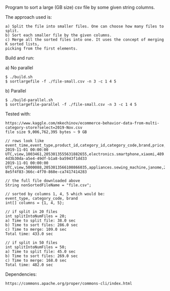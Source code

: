 Program to sort a large (GB size) csv file by some given string columns.

The approach used is:

    a) Split the file into smaller files. One can choose how many files to split.
    b) Sort each smaller file by the given columns.
    c) Merge all the sorted files into one. It uses the concept of merging K sorted lists, 
    picking from the first elements.

Build and run:

a) No parallel

    $ ./build.sh
    $ sortlargefile -f ./file-small.csv -n 3 -c 1 4 5

b) Parallel

    $ ./build-parallel.sh
    $ sortlargefile-parallel -f ./file-small.csv -n 3 -c 1 4 5

Tested with:

    https://www.kaggle.com/mkechinov/ecommerce-behavior-data-from-multi-category-store?select=2019-Nov.csv
    file size 9,006,762,395 bytes ~ 9 GB

    // rows look like
    event_time,event_type,product_id,category_id,category_code,brand,price,user_id,user_session
    2019-11-01 00:00:00 UTC,view,1003461,2053013555631882655,electronics.smartphone,xiaomi,489.07,520088904,
    4d3b30da-a5e4-49df-b1a8-ba5943f1dd33
    2019-11-01 00:00:00 UTC,view,5000088,2053013566100866035,appliances.sewing_machine,janome,293.65,530496790,
    8e5f4f83-366c-4f70-860e-ca7417414283

    // the full file downloaded above
    String nonSortedFileName = "file.csv";

    // sorted by columns 1, 4, 5 which would be:
    event_type, category_code, brand
    int[] columns = {1, 4, 5};

    // if split in 20 files
    int splitIntoNumFiles = 20;
    a) Time to split file: 38.0 sec
    b) Time to sort files: 286.0 sec
    c) Time to merge: 109.0 sec
    Total time: 433.0 sec

    // if split in 50 files
    int splitIntoNumFiles = 50;
    a) Time to split file: 45.0 sec
    b) Time to sort files: 269.0 sec
    c) Time to merge: 168.0 sec
    Total time: 482.0 sec

Dependencies:
    
    https://commons.apache.org/proper/commons-cli/index.html